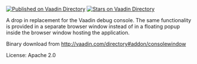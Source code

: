 [![Published on Vaadin  Directory](https://img.shields.io/badge/Vaadin%20Directory-published-00b4f0.svg)](https://vaadin.com/directory/component/consolewindow)
[![Stars on Vaadin Directory](https://img.shields.io/vaadin-directory/star/consolewindow.svg)](https://vaadin.com/directory/component/consolewindow)

A drop in replacement for the Vaadin debug console. The same functionality is provided in a separate browser window instead of in a floating popup inside the browser window hosting the application.

Binary download from http://vaadin.com/directory#addon/consolewindow

License: Apache 2.0
